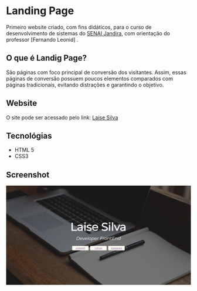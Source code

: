 # Landing Page
Primeiro website criado, com fins didáticos, para o curso de desenvolvimento de sistemas do [SENAI Jandira](https://jandira.sp.senai.br/), com orientação do professor [Fernando Leonid] .

## O que é Landig Page?
São páginas com foco principal de conversão dos visitantes. Assim, essas páginas de conversão possuem poucos elementos comparados com páginas tradicionais, evitando distrações e garantindo o objetivo.

## Website
O site pode ser acessado pelo link:
[Laise Silva](https://github.com/LaiseSilva/landing-page-a)

## Tecnológias
* HTML 5
* CSS3

## Screenshot
![](site.png)